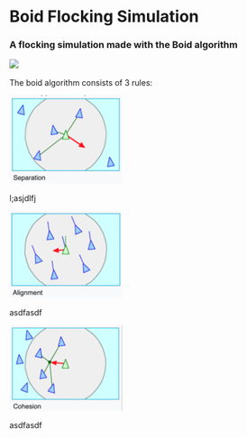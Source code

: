 # Boid Flocking Simulation

### A flocking simulation made with the Boid algorithm

<img src="assets/flocking-simulation.gif" width="600px">

The boid algorithm consists of 3 rules:

<div>
<img src="assets/separation.png" width="200px"> 
  <p>l;asjdlfj</p>
</div>

<div>
<img src="assets/alignment.png" width="200px"> 
  <p>asdfasdf</p>
</div>

<div>
<img src="assets/cohesion.png" width="200px"> 
  <p>asdfasdf</p>
</div>
